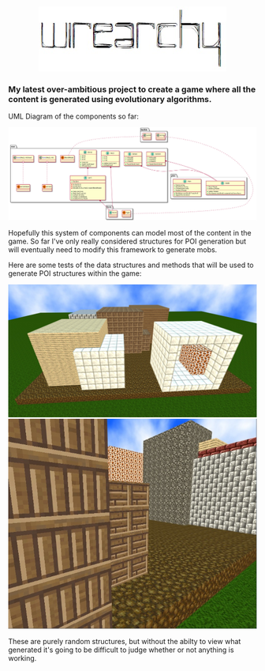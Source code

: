 <p align="center">
  <img src="wirearchy.jpg">
</p>

### My latest over-ambitious project to create a game where all the content is generated using evolutionary algorithms.

UML Diagram of the components so far:

<img src="arch.svg">

Hopefully this system of components can model most of the content in the game. So far I've only really considered structures for POI generation but will eventually need to modify this framework to generate mobs.

Here are some tests of the data structures and methods that will be used to generate POI structures within the game:

<p align="center">
  <img src="test.jpg">
  <img src="test2.jpg">
</p>

These are purely random structures, but without the abilty to view what generated it's going to be difficult to judge whether or not anything is working.
